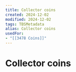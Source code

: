 ```yaml
---
title: Collector coins
created: 2024-12-02
modified: 2024-12-02
tags: TBSMetadata
alias: Collector coins
usedFor:
- "[[3478 Coins]]"
---
```

# Collector coins
